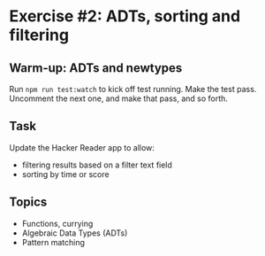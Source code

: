 # Exercise #2: ADTs, sorting and filtering

## Warm-up: ADTs and newtypes

Run `npm run test:watch` to kick off test running. Make the test pass. Uncomment the next one, and make that pass, and so forth.


## Task

Update the Hacker Reader app to allow:

* filtering results based on a filter text field
* sorting by time or score

## Topics

* Functions, currying
* Algebraic Data Types (ADTs)
* Pattern matching